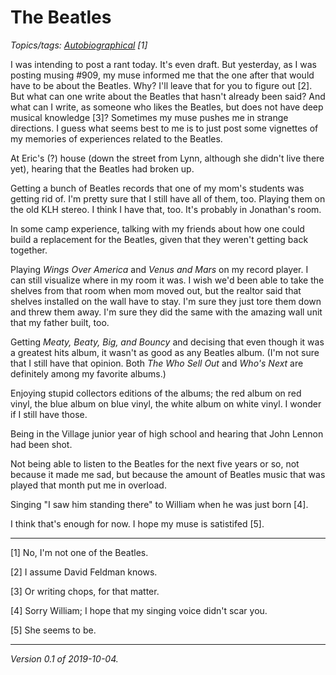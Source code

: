 The Beatles
===========

*Topics/tags: [Autobiographical](index-autobiographal) [1]*

I was intending to post a rant today.  It's even draft.  But
yesterday, as I was posting musing #909, my muse informed me that
the one after that would have to be about the Beatles.  Why?  I'll
leave that for you to figure out [2].  But what can one write about
the Beatles that hasn't already been said?  And what can I write,
as someone who likes the Beatles, but does not have deep musical
knowledge [3]?  Sometimes my muse pushes me in strange directions.
I guess what seems best to me is to just post some vignettes of my
memories of experiences related to the Beatles.

At Eric's (?) house (down the street from Lynn, although she didn't
live there yet), hearing that the Beatles had broken up.

Getting a bunch of Beatles records that one of my mom's students
was getting rid of.  I'm pretty sure that I still have all of them,
too.  Playing them on the old KLH stereo.  I think I have that, too.
It's probably in Jonathan's room.

In some camp experience, talking with my friends about how one could
build a replacement for the Beatles, given that they weren't getting
back together.

Playing _Wings Over America_ and _Venus and Mars_ on my record player.
I can still visualize where in my room it was.  I wish we'd been able
to take the shelves from that room when mom moved out, but the realtor
said that shelves installed on the wall have to stay.  I'm sure they
just tore them down and threw them away.  I'm sure they did the same
with the amazing wall unit that my father built, too.

Getting _Meaty, Beaty, Big, and Bouncy_ and decising that even though
it was a greatest hits album, it wasn't as good as any Beatles album.
(I'm not sure that I still have that opinion.  Both _The Who Sell
Out_ and _Who's Next_ are definitely among my favorite albums.)

Enjoying stupid collectors editions of the albums; the red album on 
red vinyl, the blue album on blue vinyl, the white album on white
vinyl.  I wonder if I still have those.

Being in the Village junior year of high school and hearing that John
Lennon had been shot.

Not being able to listen to the Beatles for the next five years or so,
not because it made me sad, but because the amount of Beatles music that
was played that month put me in overload.

Singing "I saw him standing there" to William when he was just born [4].

I think that's enough for now.  I hope my muse is satistifed [5].

---

[1] No, I'm not one of the Beatles.

[2] I assume David Feldman knows.

[3] Or writing chops, for that matter.

[4] Sorry William; I hope that my singing voice didn't scar you.

[5] She seems to be.

---

*Version 0.1 of 2019-10-04.*
